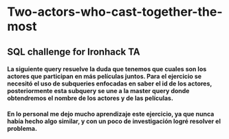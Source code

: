 # Two-actors-who-cast-together-the-most
## SQL challenge for Ironhack TA


#### La siguiente query resuelve la duda que tenemos que cuales son los actores que participan en más películas juntos. Para el ejercicio se necesitó el uso de subqueries enfocadas en saber el id de los actores, posteriormente esta subquery se une a la master query donde obtendremos el nombre de los actores y de las películas.

#### En lo personal me dejo mucho aprendizaje este ejercicio, ya que nunca había hecho algo similar, y con un poco de investigación logré resolver el problema.
